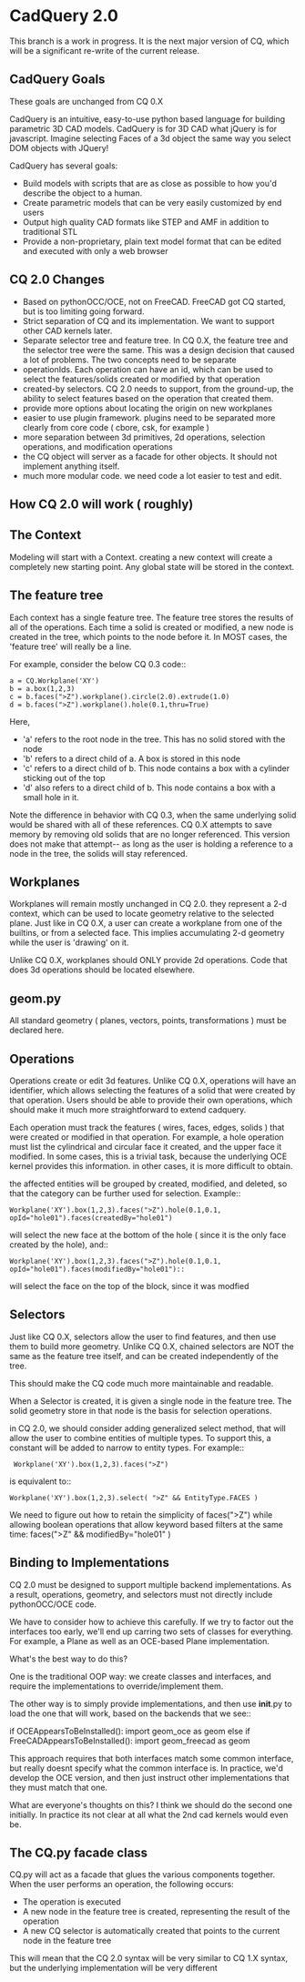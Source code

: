 CadQuery 2.0
========================================

This branch is a work in progress. It is the next major version of CQ, which will be a significant re-write
of the current release.

CadQuery Goals
-----------------

These goals are unchanged from CQ 0.X

CadQuery is an intuitive, easy-to-use python based language for building parametric 3D CAD models.  CadQuery is for 3D CAD what jQuery is for javascript.  Imagine selecting Faces of a 3d object the same way you select DOM objects with JQuery!

CadQuery has several goals:

* Build models with scripts that are as close as possible to how you'd describe the object to a human.
* Create parametric models that can be very easily customized by end users
* Output high quality CAD formats like STEP and AMF in addition to traditional STL
* Provide a non-proprietary, plain text model format that can be edited and executed with only a web browser

CQ 2.0 Changes
--------------------

* Based on pythonOCC/OCE, not on FreeCAD. FreeCAD got CQ started, but is too limiting going forward.
* Strict separation of CQ and its implementation. We want to support other CAD kernels later.
* Separate selector tree and feature tree.  In CQ 0.X, the feature tree and the selector tree were the same. This was a design decision that caused a lot of problems.  The two concepts need to be separate
* operationIds. Each operation can have an id, which can be used to select the features/solids created or modified by that operation
* created-by selectors. CQ 2.0 needs to support, from the ground-up, the ability to select features based on the operation that created them.
* provide more options about locating the origin on new workplanes
* easier to use plugin framework. plugins need to be separated more clearly from core code ( cbore, csk, for example )
* more separation between 3d primitives, 2d operations, selection operations, and modification operations
* the CQ object will server as a facade for other objects. It should not implement anything itself.
* much more modular code. we need code a lot easier to test and edit. 



How CQ 2.0 will work ( roughly)
--------------------------------

The Context
------------
Modeling will start with a Context. creating a new context will create a completely new starting point. 
Any global state will be stored in the context.

The feature tree
-----------------
Each context has a single feature tree. The feature tree stores the results of all of the operations.
Each time a solid is created or modified, a new node is created in the tree, which points to the node before it.
In MOST cases, the 'feature tree' will really be a line.  

For example, consider the below CQ 0.3 code::

	a = CQ.Workplane('XY')
	b = a.box(1,2,3)
	c = b.faces(">Z").workplane().circle(2.0).extrude(1.0)
	d = b.faces(">Z").workplane().hole(0.1,thru=True)
   
Here, 
 * 'a' refers to the root node in the tree. This has no solid stored with the node 
 * 'b' refers to a direct child of a.  A box is stored in this node
 * 'c' refers to a direct child of b.  This node contains a box with a cylinder sticking out of the top
 * 'd' also refers to a direct child of b. This node contains a box with a small hole in it.

Note the difference in behavior with CQ 0.3, when the same underlying solid would be shared with all of these references.
CQ 0.X attempts to save memory by removing old solids that are no longer referenced.  This version does not make that attempt--
as long as the user is holding a reference to a node in the tree, the solids will stay referenced.

Workplanes
-------------
Workplanes will remain mostly unchanged in CQ 2.0.  they represent a 2-d context, which can be used to locate geometry
relative to the selected plane. Just like in CQ 0.X, a user can create a workplane from one of the builtins, or from a selected
face. This implies accumulating 2-d geometry while the user is 'drawing' on it.

Unlike CQ 0.X, workplanes should ONLY provide 2d operations.  Code that does 3d operations should be located elsewhere.

geom.py
-----------
All standard geometry ( planes, vectors, points, transformations ) must be declared here.

Operations
-------------
Operations create or edit 3d features. Unlike CQ 0.X, operations will have an identifier, which allows selecting the features
of a solid that were created by that operation.  Users should be able to provide their own operations, which should make it
much more straightforward to extend cadquery.

Each operation must track the features ( wires, faces, edges, solids ) that were created or modified in that operation. For
example, a hole operation must list the cylindrical and circular face it created, and the upper face it modified. In some
cases, this is a trivial task, because the underlying OCE kernel provides this information. in other cases, it is more difficult
to obtain. 

the affected entities will be grouped by created, modified, and deleted, so that the category can be further used for selection.
Example::

    Workplane('XY').box(1,2,3).faces(">Z").hole(0.1,0.1, opId="hole01").faces(createdBy="hole01")
	
will select the new face at the bottom of the hole ( since it is the only face created by the hole), and::

	Workplane('XY').box(1,2,3).faces(">Z").hole(0.1,0.1, opId="hole01").faces(modifiedBy="hole01")::

will select the face on the top of the block, since it was modfied


Selectors
-----------
Just like CQ 0.X, selectors allow the user to find features, and then use them to build more geometry.
Unlike CQ 0.X, chained selectors are NOT the same as the feature tree itself, and can be created independently of the tree.

This should make the CQ code much more maintainable and readable.

When a Selector is created, it is given a single node in the feature tree. The solid geometry store in that node is the basis
for selection operations.  

in CQ 2.0, we should consider adding generalized select method, that will allow the user to combine entities of multiple types.
To support this, a constant will be added to narrow to entity types. For example::

     Workplane('XY').box(1,2,3).faces(">Z")
	 
is equivalent to::

	Workplane('XY').box(1,2,3).select( ">Z" && EntityType.FACES )
  
We need to figure out how to retain the simplicity of faces(">Z") while allowing boolean operations that allow keyword based
filters at the same time:  faces(">Z" && modifiedBy="hole01" ) 

  
Binding to Implementations
---------------------------
CQ 2.0 must be designed to support multiple backend implementations. As a result, operations, geometry, and selectors
must not directly include pythonOCC/OCE code. 

We have to consider how to achieve this carefully.  If we try to factor out the interfaces too early, we'll end up carring
two sets of classes for everything. For example, a Plane as well as an OCE-based Plane implementation.

What's the best way to do this? 

One is the traditional OOP way: we create classes and interfaces, and require the implementations to override/implement them.

The other way is to simply provide implementations, and then use __init__.py to load the one that will work, based on the 
backends that we see::

 if OCEAppearsToBeInstalled():
     import geom_oce as geom
 else if FreeCADAppearsToBeInstalled():
     import geom_freecad as geom

This approach requires that both interfaces match some common interface, but really doesnt specify what the common interface is.
In practice, we'd develop the OCE version, and then just instruct other implementations that they must match that one.

What are everyone's thoughts on this? I think we should do the second one initially.  In practice its not clear at all what the
2nd cad kernels would even be.

The CQ.py facade class
-----------------------

CQ.py will act as a facade that glues the various components together. When the user performs an operation, the following
occurs:
* The operation is executed
* A new node in the feature tree is created, representing the result of the operation
* A new CQ selector is automatically created that points to the current node in the feature tree

This will mean that the CQ 2.0 syntax will be very similar to CQ 1.X syntax, but the underlying implementation will be very different

